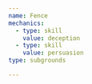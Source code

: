 ```yaml
---
name: Fence
mechanics:
  - type: skill
    value: deception
  - type: skill
    value: persuasion
type: subgrounds

---
```

